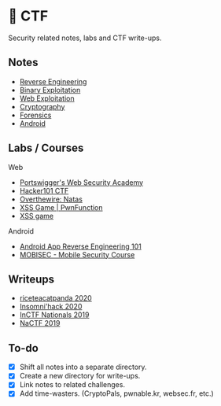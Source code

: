 # 🚩 CTF

Security related notes, labs and CTF write-ups.

## Notes

- [Reverse Engineering](notes/rev.md)
- [Binary Exploitation](notes/pwn.md)
- [Web Exploitation](notes/web.md)
- [Cryptography](notes/crypto.md)
- [Forensics](notes/forensics.md)
- [Android](notes/android.md)

## Labs / Courses

Web
- [Portswigger's Web Security Academy](labs/websec.md)
- [Hacker101 CTF](labs/h101.md)
- [Overthewire: Natas](https://overthewire.org/wargames/natas/)
- [XSS Game | PwnFunction](https://xss.pwnfunction.com/)
- [XSS game](https://xss-game.appspot.com/)

Android
- [Android App Reverse Engineering 101](https://maddiestone.github.io/AndroidAppRE/)
- [MOBISEC - Mobile Security Course](https://mobisec.reyammer.io/)

## Writeups

- [riceteacatpanda 2020](writeups/rtcp20.md)
- [Insomni'hack 2020](writeups/insomnihack20.md)
- [InCTF Nationals 2019](writeups/inctfn19.md)
- [NaCTF 2019](https://abhaynayar.com/blog/fmt.html)

## To-do

- [x] Shift all notes into a separate directory.
- [x] Create a new directory for write-ups.
- [x] Link notes to related challenges.
- [x] Add time-wasters. (CryptoPals, pwnable.kr, websec.fr, etc.)
